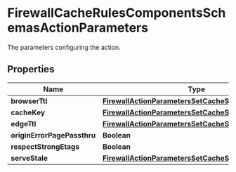 

# FirewallCacheRulesComponentsSchemasActionParameters

The parameters configuring the action.

## Properties

| Name | Type | Description | Notes |
|------------ | ------------- | ------------- | -------------|
|**browserTtl** | [**FirewallActionParametersSetCacheSettingsBrowserTtl**](FirewallActionParametersSetCacheSettingsBrowserTtl.md) |  |  [optional] |
|**cacheKey** | [**FirewallActionParametersSetCacheSettingsCacheKey**](FirewallActionParametersSetCacheSettingsCacheKey.md) |  |  [optional] |
|**edgeTtl** | [**FirewallActionParametersSetCacheSettingsEdgeTtl**](FirewallActionParametersSetCacheSettingsEdgeTtl.md) |  |  [optional] |
|**originErrorPagePassthru** | **Boolean** |  |  [optional] |
|**respectStrongEtags** | **Boolean** |  |  [optional] |
|**serveStale** | [**FirewallActionParametersSetCacheSettingsServeStale**](FirewallActionParametersSetCacheSettingsServeStale.md) |  |  [optional] |



